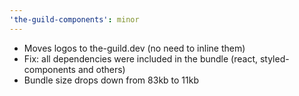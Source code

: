 ```yaml
---
'the-guild-components': minor
---
```


- Moves logos to the-guild.dev (no need to inline them)
- Fix: all dependencies were included in the bundle (react, styled-components and others)
- Bundle size drops down from 83kb to 11kb
